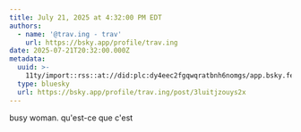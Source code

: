 ```yaml
---
title: July 21, 2025 at 4:32:00 PM EDT
authors:
  - name: '@trav.ing - trav'
    url: https://bsky.app/profile/trav.ing
date: 2025-07-21T20:32:00.000Z
metadata:
  uuid: >-
    11ty/import::rss::at://did:plc:dy4eec2fgqwqratbnh6nomgs/app.bsky.feed.post/3luitjzouys2x
  type: bluesky
  url: https://bsky.app/profile/trav.ing/post/3luitjzouys2x
---
```

busy woman. qu&#39;est-ce que c&#39;est